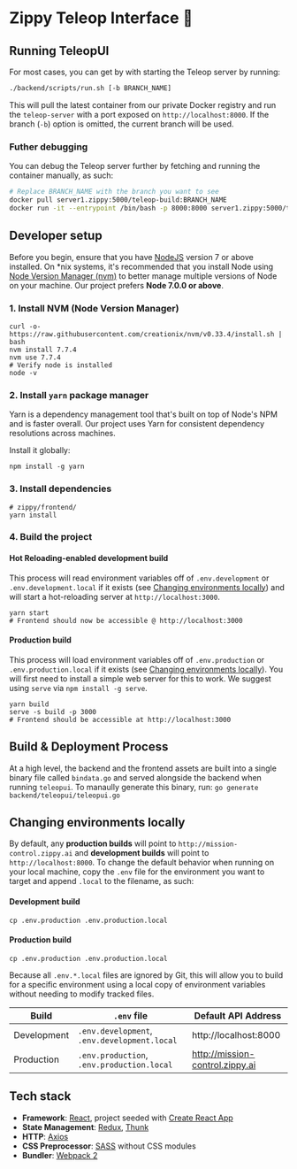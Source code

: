 # Zippy Teleop Interface 🤖

## Running TeleopUI
For most cases, you can get by with starting the Teleop server by running:
```bash
./backend/scripts/run.sh [-b BRANCH_NAME]
```
This will pull the latest container from our private Docker registry and run the `teleop-server` with a port exposed on `http://localhost:8000`. If the branch (`-b`) option is omitted, the current branch will be used.

### Futher debugging
You can debug the Teleop server further by fetching and running the container manually, as such:
```bash
# Replace BRANCH_NAME with the branch you want to see
docker pull server1.zippy:5000/teleop-build:BRANCH_NAME
docker run -it --entrypoint /bin/bash -p 8000:8000 server1.zippy:5000/teleop-build:BRANCH_NAME
```

## Developer setup
Before you begin, ensure that you have [NodeJS](https://nodejs.org/en/) version 7 or above installed. On *nix systems, it's recommended that you install Node using [Node Version Manager (nvm)](https://github.com/creationix/nvm) to better manage multiple versions of Node on your machine. Our project prefers **Node 7.0.0 or above**.

### 1. Install NVM (Node Version Manager)
```
curl -o- https://raw.githubusercontent.com/creationix/nvm/v0.33.4/install.sh | bash
nvm install 7.7.4
nvm use 7.7.4
# Verify node is installed
node -v
```

### 2. Install `yarn` package manager
Yarn is a dependency management tool that's built on top of Node's NPM and is  faster overall. Our project uses Yarn for consistent dependency resolutions across machines.

Install it globally:
```
npm install -g yarn
```


### 3. Install dependencies
```
# zippy/frontend/
yarn install
```

### 4. Build the project

#### Hot Reloading-enabled development build
This process will read environment variables off of `.env.development` or `.env.development.local` if it exists (see [Changing environments locally](#changing-environments-locally)) and will start a hot-reloading server at `http://localhost:3000`.
```
yarn start
# Frontend should now be accessible @ http://localhost:3000
```

#### Production build
This process will load environment variables off of `.env.production` or `.env.production.local` if it exists (see [Changing environments locally](#changing-environments-locally)).
You will first need to install a simple web server for this to work. We suggest using `serve` via `npm install -g serve`.
```
yarn build
serve -s build -p 3000
# Frontend should be accessible at http://localhost:3000
```

## Build & Deployment Process
At a high level, the backend and the frontend assets are built into a single binary file called `bindata.go` and served alongside the backend when running `teleopui`. To manaully generate this binary, run:
`go generate backend/teleopui/teleopui.go`

## Changing environments locally

By default, any **production builds** will point to `http://mission-control.zippy.ai` and **development builds** will point to `http://localhost:8000`. To change the default behavior when running on your local machine, copy the `.env` file for the environment you want to target and append `.local` to the filename, as such:

#### Development build
```
cp .env.production .env.production.local
```
#### Production build
```
cp .env.production .env.production.local
```

Because all `.env.*.local` files are ignored by Git, this will allow you to build for a specific environment using a local copy of environment variables without needing to modify tracked files.

| Build | `.env` file | Default API Address |
| --- | --- | --- |
| Development | `.env.development`, `.env.development.local`  | http://localhost:8000 |
| Production | `.env.production`, `.env.production.local` | http://mission-control.zippy.ai |

## Tech stack
- **Framework**: [React](https://facebook.github.io/react/), project seeded with [Create React App](https://github.com/facebookincubator/create-react-app)
- **State Management**: [Redux](http://redux.js.org/), [Thunk](https://github.com/gaearon/redux-thunk)
- **HTTP**: [Axios](https://github.com/mzabriskie/axios)
- **CSS Preprocessor**: [SASS](http://sass-lang.com/) without CSS modules
- **Bundler**: [Webpack 2](https://webpack.github.io/)
